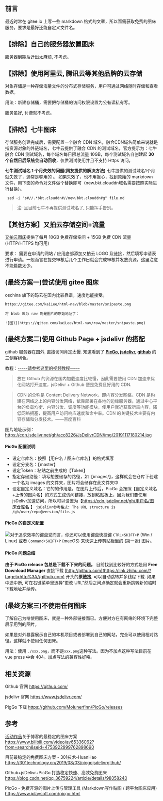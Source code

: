 ## 前言

最近时常在 gitee.io 上写一些 markdown 格式的文章，所以亟需获取免费的图床服务。要求是最好还能自定义文件名。

## 【排除】自己的服务器放置图床

服务器到期后迁出太麻烦, 不考虑。

## 【排除】使用阿里云, 腾讯云等其他品牌的云存储

对象存储是一种存储海量文件的分布式存储服务，用户可通过网络随时存储和查看数据。

用法：新建存储桶，需要把存储桶的访问权限设置为公有读私有写。

服务虽好, 付费就不考虑。

## 【排除】七牛图床

存储服务创建完成后，需要配置一个融合 CDN 域名，融合CDN域名简单来说就是指资源对象的外链域名，七牛云提供了融合 CDN 的测试域名，官方提示为：七牛融合 CDN 测试域名，每个域名每日限总流量 10GB，每个测试域名自创建起 **30 个自然日后系统会自动回收**，仅供测试使用并且不支持 Https 访问。

**七牛测试域名 1 个月失效的问题(网友提供的解决方法)**
七牛提供的测试域名1个月就失效了，通常是够用的 。 如果失效了，也不用担心，找到原始的 markdown 文件，用下面的命令对文件做个替换即可（new.bkt.clouddn域名需要按照实际进行替换）。
```
 sed -i "s#//.*bkt.clouddn#//new.bkt.clouddn#g" file.md
```
> 注: 且目前七牛不再提供测试域名了, 只能挥手告别。

## 【其他方案】又拍云存储空间+流量

[又拍云图床](https://www.upyun.com/league)提供了每月 10GB 免费存储空间 + 15GB 免费 CDN 流量(HTTP/HTTPS 均可用)

要求： 需要在申请的网站 / 应用底部添加又拍云 LOGO 及链接，然后填写申请表进行申请。一般而言在提交审核后几个工作日就会完成审核并发放资源。这里注意不能篇数太少。

## (最终方案一)尝试使用 gitee 图床

oschina 旗下的码云在国内比较靠谱，速度也能接受。

```
https://gitee.com/kaiLee/html-nav/blob/master/snipaste.png

将 blob 改为 raw 则是图片的原始地址了：

![图1](https://gitee.com/kaiLee/html-nav/raw/master/snipaste.png)
```

## (最终方案二)使用 Github Page + jsdelivr 的搭配

github 服务器在国外, 直接访问肯定太慢. 知道看到了 **[PicGo](https://github.com/Molunerfinn/PicGo), [jsdelivr](https://www.jsdelivr.com/), [github](https://github.com/)** 的三剑客组合。

教程：[-----请参考这里的视频教程-----](https://www.bilibili.com/video/av65336062?from=search&seid=4753922999762898690) 

> 放在 Github 的资源在国内加载速度比较慢，因此需要使用 CDN 加速来优化网站打开速度，jsDelivr + Github 便是免费且好用的 CDN.

> CDN 的全称是 Content Delivery Network，即内容分发网络。CDN 是构建在网络之上的内容分发网络，依靠部署在各地的边缘服务器，通过中心平台的负载均衡、内容分发、调度等功能模块，使用户就近获取所需内容，降低网络拥塞，提高用户访问响应速度和命中率。CDN 的关键技术主要有内容存储和分发技术。——百度百科

图片地址示例：
https://cdn.jsdelivr.net/gh/acc8226/JsDelivrCDN/img/20191117180214.jpg

#### PicGo 配置说明

* 设定仓库名：按照【用户名 / 图床仓库名】的格式填写
* 设定分支名：【master】
* 设定Token：粘贴之前生成的【Token】
* 指定存储路径：填写想要储存的路径，如【images/】，这样就会在仓库下创建一个名为 images 的文件夹，图片将会储存在此文件夹中
* 设定自定义域名：它的的作用是，在图片上传后，PicGo 会按照【自定义域名+上传的图片名】的方式生成访问链接，放到粘贴板上，因为我们要使用jsDelivr加速访问，所以可以设置为【https://cdn.jsdelivr.net/gh/用户名/图床仓库名 】
`jsDelivr参考格式: The URL structure is /gh/user/repo@version/file.js
`
#### PicGo 的自定义配置

![](https://upload-images.jianshu.io/upload_images/1662509-63eb930b124b85ca.png?imageMogr2/auto-orient/strip%7CimageView2/2/w/1240)对于追求效率的键盘党而言，你还可以使用键盘快捷键 `CTRL+SHIFT+P` (Win / Linux) 或者 `Command+SHIFT+P` (macOS) 来快速上传剪贴板里的 (第一张) 图片。

#### PicGo 问题总结

**由于 PicGo release  包总是下载不下来的问题。**
目前找到比较好的方式是用 **Free Download Manager** 直接下载 [http://github.com](https://link.zhihu.com/?target=http%3A//github.com) 开头的**原链接**, 可以自动跳转并多线程下载. 如果中途中断, 可在右键菜单里选择"更改 URL"然后之间点确定就会重新跳转新的临时下载地址并续传。

## (最终方案三)不使用任何图床

了解自己为啥使用图床，就是一种外部链接而已。方便对方在有网络的环境下完整展示用到的图片。

如果是对外暴露展示自己的本机项目或者部署到自己的网站，完全可以使用相对路径。这样就不使用任何图床。

用法：使用 `./xxx.png`，而不是`xxx.png`这种写法。因为不加点这种写法目前在 vue press 中会 404。加点写法的兼容性好咯。

## 相关资源

Github 官网
https://github.com/

jsdelivr 官网
https://www.jsdelivr.com/

PigGo 下载
https://github.com/Molunerfinn/PicGo/releases

## 参考

[活动作品](https://www.bilibili.com/blackboard/activity-newstar4.html?msource=caitiao "叮！你的笔记本电脑和季度大会员等待领取中！")关于博客的最稳定的图床方案
https://www.bilibili.com/video/av65336062?from=search&seid=4753922999762898690

目前最稳定的免费图床方案 - 301技术-HuanHao
https://301technology.cn/2019/08/03/picgojsdelivrgithub/

Github+jsDelivr+PicGo 打造稳定快速、高效免费图床
https://blog.csdn.net/qq_36759224/article/details/98058240

PicGo - 免费开源的图片上传与管理工具 (Markdown写作贴图 / 跨平台图床应用)
https://www.iplaysoft.com/picgo.html
